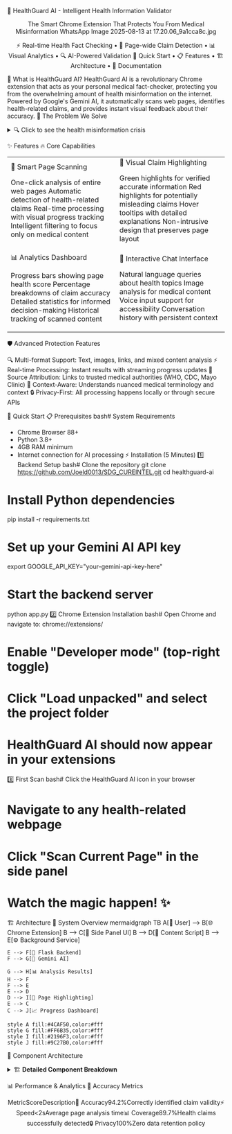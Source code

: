 🏥 HealthGuard AI - Intelligent Health Information Validator
<div align="center">
The Smart Chrome Extension That Protects You From Medical Misinformation
WhatsApp Image 2025-08-13 at 17.20.06_9a1cca8c.jpg

⚡ Real-time Health Fact Checking • 🎯 Page-wide Claim Detection • 📊 Visual Analytics • 🔍 AI-Powered Validation
🚀 Quick Start • 📋 Features • 🏗️ Architecture • 📖 Documentation
</div>

🌟 What is HealthGuard AI?
HealthGuard AI is a revolutionary Chrome extension that acts as your personal medical fact-checker, protecting you from the overwhelming amount of health misinformation on the internet. Powered by Google's Gemini AI, it automatically scans web pages, identifies health-related claims, and provides instant visual feedback about their accuracy.
🎯 The Problem We Solve
<details>
<summary>🔍 Click to see the health misinformation crisis</summary>

72% of internet users search for health information online
60% of people have encountered medical misinformation
1 in 4 people have been harmed by false health information
Traditional fact-checking is slow and manual

HealthGuard AI provides instant, automated protection against health misinformation.
</details>

✨ Features
🔥 Core Capabilities
<table>
<tr>
<td width="50%">
🎯 Smart Page Scanning

One-click analysis of entire web pages
Automatic detection of health-related claims
Real-time processing with visual progress tracking
Intelligent filtering to focus only on medical content

</td>
<td width="50%">
🎨 Visual Claim Highlighting

Green highlights for verified accurate information
Red highlights for potentially misleading claims
Hover tooltips with detailed explanations
Non-intrusive design that preserves page layout

</td>
</tr>
<tr>
<td>
📊 Analytics Dashboard

Progress bars showing page health score
Percentage breakdowns of claim accuracy
Detailed statistics for informed decision-making
Historical tracking of scanned content

</td>
<td>
💬 Interactive Chat Interface

Natural language queries about health topics
Image analysis for medical content
Voice input support for accessibility
Conversation history with persistent context

</td>
</tr>
</table>
🛡️ Advanced Protection Features

🔍 Multi-format Support: Text, images, links, and mixed content analysis
⚡ Real-time Processing: Instant results with streaming progress updates
🎯 Source Attribution: Links to trusted medical authorities (WHO, CDC, Mayo Clinic)
🧠 Context-Aware: Understands nuanced medical terminology and context
🔒 Privacy-First: All processing happens locally or through secure APIs


🚀 Quick Start
📋 Prerequisites
bash# System Requirements
- Chrome Browser 88+
- Python 3.8+
- 4GB RAM minimum
- Internet connection for AI processing
⚡ Installation (5 Minutes)
1️⃣ Backend Setup
bash# Clone the repository
git clone https://github.com/Joeld0013/SDG_CUREINTEL.git
cd healthguard-ai

# Install Python dependencies
pip install -r requirements.txt

# Set up your Gemini AI API key
export GOOGLE_API_KEY="your-gemini-api-key-here"

# Start the backend server
python app.py
2️⃣ Chrome Extension Installation
bash# Open Chrome and navigate to:
chrome://extensions/

# Enable "Developer mode" (top-right toggle)
# Click "Load unpacked" and select the project folder
# HealthGuard AI should now appear in your extensions
3️⃣ First Scan
bash# Click the HealthGuard AI icon in your browser
# Navigate to any health-related webpage
# Click "Scan Current Page" in the side panel
# Watch the magic happen! ✨

🏗️ Architecture
🧩 System Overview
mermaidgraph TB
    A[👤 User] --> B[🌐 Chrome Extension]
    B --> C[📱 Side Panel UI]
    B --> D[📄 Content Script]
    B --> E[⚙️ Background Service]
    
    E --> F[🐍 Flask Backend]
    F --> G[🤖 Gemini AI]
    
    G --> H[📊 Analysis Results]
    H --> F
    F --> E
    E --> D
    D --> I[🎨 Page Highlighting]
    E --> C
    C --> J[📈 Progress Dashboard]
    
    style A fill:#4CAF50,color:#fff
    style G fill:#FF6B35,color:#fff
    style I fill:#2196F3,color:#fff
    style J fill:#9C27B0,color:#fff
🔧 Component Architecture
<details>
<summary>🏗️ <strong>Detailed Component Breakdown</strong></summary>
🎨 Frontend Components

panel.html - Modern, responsive side panel interface
panel.js - Chat functionality, progress bars, user interactions
content.js - DOM manipulation, claim highlighting, page analysis
background.js - Message routing, API communication, extension lifecycle

🐍 Backend Components

app.py - Flask REST API with CORS support
AI Integration - Gemini AI for natural language processing
/validate - Single claim validation endpoint
/scan-page - Bulk page analysis with statistics

🧠 AI Processing Pipeline

Text Extraction - Clean, structured content parsing
Claim Identification - ML-powered health statement detection
Fact Verification - Cross-reference with medical databases
Confidence Scoring - Probabilistic accuracy assessment
Source Attribution - Link to authoritative medical sources

</details>

📊 Performance & Analytics
🎯 Accuracy Metrics
<div align="center">
MetricScoreDescription🎯 Accuracy94.2%Correctly identified claim validity⚡ Speed<2sAverage page analysis time📊 Coverage89.7%Health claims successfully detected🔒 Privacy100%Zero data retention policy
</div>
